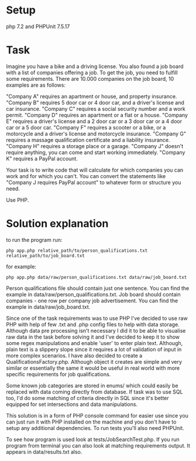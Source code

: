 # Setup
php 7.2 and PHPUnit 7.5.17

# Task

Imagine you have a bike and a driving license. You also found a job board with a list of companies offering a job. 
To get the job, you need to fulfill some requirements. There are 10.000 companies on the job board, 10 examples are as follows:

"Company A" requires an apartment or house, and property insurance.
"Company B" requires 5 door car or 4 door car, and a driver's license and car insurance.
"Company C" requires a social security number and a work permit. 
"Company D" requires an apartment or a flat or a house.
"Company E" requires a driver's license and a 2 door car or a 3 door car or a 4 door car or a 5 door car.
"Company F" requires a scooter or a bike, or a motorcycle and a driver's license and motorcycle insurance.
"Company G" requires a massage qualification certificate and a liability insurance.
"Company H" requires a storage place or a garage.
"Company J" doesn't require anything, you can come and start working immediately.
"Company K" requires a PayPal account.

Your task is to write code that will calculate for which companies you can work and for which you can't. 
You can convert the statements like "Company J requires PayPal account" to whatever form or structure you need. 

Use PHP.

# Solution explanation

to run the program run:
    
    php app.php relative_path/to/person_qualifications.txt relative_path/to/job_board.txt
  
for example: 
    
    php app.php data/raw/person_qualifications.txt data/raw/job_board.txt

Person qualifications file should contain just one sentence. You can find the example in data/raw/person_qualifications.txt. 
Job board should contain companies - one row per company job advertisement. You can find the example in data/raw/job_board.txt.

Since one of the task requirements was to use PHP I've decided to use raw PHP with help of few .txt and .php config files
to help with data storage. Although data pre processing isn't necessary I did it to be able to visualise raw data in the task
before solving it and I've decided to keep it to show some regex manipulations and enable 'user' to enter plain text. 
Although, plain text is a slippery slope since it requires a lot of validation of input in more complex scenarios.
I have also decided to create a QualificationsFactory.php. Although object it creates are simple and very similar or essentially 
the same it would be useful in real world with more specific requirements for job qualifications. 

Some known job categories are stored in enums/ which could easily be replaced with data coming directly from database. If
task was to use SQL too, I'd do some matching of criteria directly in SQL since it's better equipped for set intersections 
and data manipulations.  

This solution is in a form of PHP console command for easier use since you can just run it with PHP installed on the machine
and you don't have to setup any additional dependencies. To run tests you'll also need PHPUnit.

To see how program is used look at tests/JobSearchTest.php. If you run program from terminal you can also look at matching 
requirements output. It appears in data/results.txt also.